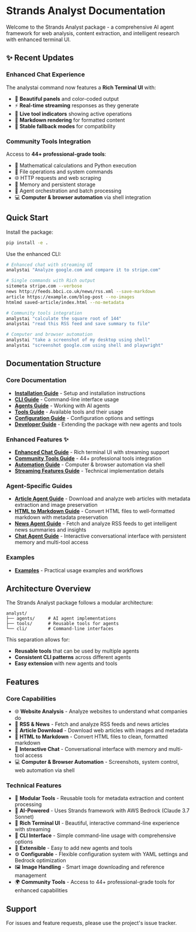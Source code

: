 # Strands Analyst Documentation

Welcome to the Strands Analyst package - a comprehensive AI agent framework for web analysis, content extraction, and intelligent research with enhanced terminal UI.

## ✨ Recent Updates

### Enhanced Chat Experience
The analystai command now features a **Rich Terminal UI** with:
- 🎨 **Beautiful panels** and color-coded output
- ⚡ **Real-time streaming** responses as they generate
- 🔧 **Live tool indicators** showing active operations
- 📝 **Markdown rendering** for formatted content
- 🔄 **Stable fallback modes** for compatibility

### Community Tools Integration  
Access to **44+ professional-grade tools**:
- 🧮 Mathematical calculations and Python execution
- 📁 File operations and system commands
- 🌐 HTTP requests and web scraping
- 💾 Memory and persistent storage
- 🤖 Agent orchestration and batch processing
- 💻 **Computer & browser automation** via shell integration

## Quick Start

Install the package:
```bash
pip install -e .
```

Use the enhanced CLI:
```bash
# Enhanced chat with streaming UI
analystai "Analyze google.com and compare it to stripe.com"

# Single commands with Rich output
sitemeta stripe.com --verbose
news http://feeds.bbci.co.uk/news/rss.xml --save-markdown
article https://example.com/blog-post --no-images
htmlmd saved-article/index.html --no-metadata

# Community tools integration
analystai "calculate the square root of 144"
analystai "read this RSS feed and save summary to file"

# Computer and browser automation  
analystai "take a screenshot of my desktop using shell"
analystai "screenshot google.com using shell and playwright"
```

## Documentation Structure

### Core Documentation
- **[Installation Guide](installation.md)** - Setup and installation instructions
- **[CLI Guide](cli-guide.md)** - Command-line interface usage
- **[Agents Guide](agents-guide.md)** - Working with AI agents
- **[Tools Guide](tools-guide.md)** - Available tools and their usage
- **[Configuration Guide](configuration-guide.md)** - Configuration options and settings
- **[Developer Guide](developer-guide.md)** - Extending the package with new agents and tools

### Enhanced Features ✨
- **[Enhanced Chat Guide](enhanced-chat-guide.md)** - Rich terminal UI with streaming support
- **[Community Tools Guide](community-tools-guide.md)** - 44+ professional tools integration
- **[Automation Guide](automation-guide.md)** - Computer & browser automation via shell
- **[Streaming Features Guide](streaming-features-guide.md)** - Technical implementation details

### Agent-Specific Guides
- **[Article Agent Guide](article-agent-guide.md)** - Download and analyze web articles with metadata extraction and image preservation
- **[HTML to Markdown Guide](htmlmd-agent-guide.md)** - Convert HTML files to well-formatted markdown with metadata preservation
- **[News Agent Guide](news-agent-guide.md)** - Fetch and analyze RSS feeds to get intelligent news summaries and insights
- **[Chat Agent Guide](chat-agent-guide.md)** - Interactive conversational interface with persistent memory and multi-tool access

### Examples
- **[Examples](examples.md)** - Practical usage examples and workflows

## Architecture Overview

The Strands Analyst package follows a modular architecture:

```
analyst/
├── agents/     # AI agent implementations
├── tools/      # Reusable tools for agents
└── cli/        # Command-line interfaces
```

This separation allows for:
- **Reusable tools** that can be used by multiple agents
- **Consistent CLI patterns** across different agents
- **Easy extension** with new agents and tools

## Features

### Core Capabilities
- 🌐 **Website Analysis** - Analyze websites to understand what companies do
- 📰 **RSS & News** - Fetch and analyze RSS feeds and news articles
- 📄 **Article Download** - Download web articles with images and metadata
- 📝 **HTML to Markdown** - Convert HTML files to clean, formatted markdown
- 💬 **Interactive Chat** - Conversational interface with memory and multi-tool access
- 💻 **Computer & Browser Automation** - Screenshots, system control, web automation via shell

### Technical Features  
- 🔧 **Modular Tools** - Reusable tools for metadata extraction and content processing
- 🤖 **AI-Powered** - Uses Strands framework with AWS Bedrock (Claude 3.7 Sonnet)
- 🎨 **Rich Terminal UI** - Beautiful, interactive command-line experience with streaming
- 📱 **CLI Interface** - Simple command-line usage with comprehensive options
- 🧩 **Extensible** - Easy to add new agents and tools
- ⚙️ **Configurable** - Flexible configuration system with YAML settings and Bedrock optimization
- 🖼️ **Image Handling** - Smart image downloading and reference management
- 🌍 **Community Tools** - Access to 44+ professional-grade tools for enhanced capabilities

## Support

For issues and feature requests, please use the project's issue tracker.